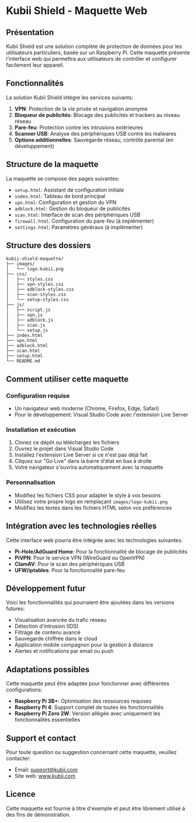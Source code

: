 # Kubii Shield - Maquette Web

## Présentation

Kubii Shield est une solution complète de protection de données pour les utilisateurs particuliers, basée sur un Raspberry Pi. Cette maquette présente l'interface web qui permettra aux utilisateurs de contrôler et configurer facilement leur appareil.

## Fonctionnalités

La solution Kubii Shield intègre les services suivants:

1. **VPN**: Protection de la vie privée et navigation anonyme
2. **Bloqueur de publicités**: Blocage des publicités et trackers au niveau réseau
3. **Pare-feu**: Protection contre les intrusions extérieures
4. **Scanner USB**: Analyse des périphériques USB contre les malwares
5. **Options additionnelles**: Sauvegarde réseau, contrôle parental (en développement)

## Structure de la maquette

La maquette se compose des pages suivantes:

- `setup.html`: Assistant de configuration initiale
- `index.html`: Tableau de bord principal
- `vpn.html`: Configuration et gestion du VPN
- `adblock.html`: Gestion du bloqueur de publicités
- `scan.html`: Interface de scan des périphériques USB
- `firewall.html`: Configuration du pare-feu (à implémenter)
- `settings.html`: Paramètres généraux (à implémenter)

## Structure des dossiers

```
kubii-shield-maquette/
├── images/
│   └── logo-kubii.png
├── css/
│   ├── styles.css
│   ├── vpn-styles.css
│   ├── adblock-styles.css
│   ├── scan-styles.css
│   └── setup-styles.css
├── js/
│   ├── script.js
│   ├── vpn.js
│   ├── adblock.js
│   ├── scan.js
│   └── setup.js
├── index.html
├── vpn.html
├── adblock.html
├── scan.html
├── setup.html
└── README.md
```

## Comment utiliser cette maquette

### Configuration requise

- Un navigateur web moderne (Chrome, Firefox, Edge, Safari)
- Pour le développement: Visual Studio Code avec l'extension Live Server

### Installation et exécution

1. Clonez ce dépôt ou téléchargez les fichiers
2. Ouvrez le projet dans Visual Studio Code
3. Installez l'extension Live Server si ce n'est pas déjà fait
4. Cliquez sur "Go Live" dans la barre d'état en bas à droite
5. Votre navigateur s'ouvrira automatiquement avec la maquette

### Personnalisation

- Modifiez les fichiers CSS pour adapter le style à vos besoins
- Utilisez votre propre logo en remplaçant `images/logo-kubii.png`
- Modifiez les textes dans les fichiers HTML selon vos préférences

## Intégration avec les technologies réelles

Cette interface web pourra être intégrée avec les technologies suivantes:

- **Pi-Hole/AdGuard Home**: Pour la fonctionnalité de blocage de publicités
- **PiVPN**: Pour le service VPN (WireGuard ou OpenVPN)
- **ClamAV**: Pour le scan des périphériques USB
- **UFW/iptables**: Pour la fonctionnalité pare-feu

## Développement futur

Voici les fonctionnalités qui pourraient être ajoutées dans les versions futures:

- Visualisation avancée du trafic réseau
- Détection d'intrusion (IDS)
- Filtrage de contenu avancé
- Sauvegarde chiffrée dans le cloud
- Application mobile compagnon pour la gestion à distance
- Alertes et notifications par email ou push

## Adaptations possibles

Cette maquette peut être adaptée pour fonctionner avec différentes configurations:

- **Raspberry Pi 3B+**: Optimisation des ressources requises
- **Raspberry Pi 4**: Support complet de toutes les fonctionnalités
- **Raspberry Pi Zero 2W**: Version allégée avec uniquement les fonctionnalités essentielles

## Support et contact

Pour toute question ou suggestion concernant cette maquette, veuillez contacter:
- Email: support@kubii.com
- Site web: www.kubii.com

## Licence

Cette maquette est fournie à titre d'exemple et peut être librement utilisé à des fins de démonstration.
```
